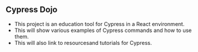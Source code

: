 ## Cypress Dojo ##
- This project is an education tool for Cypress in a React environment.
- This will show various examples of Cypress commands and how to use them.
- This will also link to resourcesand tutorials for Cypress.
